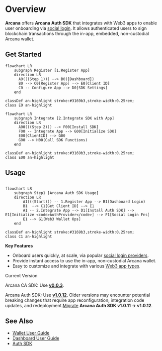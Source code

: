 # Overview

**Arcana** offers **Arcana Auth SDK** that integrates with Web3 apps to enable user onboarding via [social login](../concepts/social-login/). It allows authenticated users to sign blockchain transactions through the in-app, embedded, non-custodial Arcana wallet.

## Get Started

```
flowchart LR
    subgraph Register [1.Register App]
    direction LR
      A0(((Step 1))) --> B0([Dashboard])
      B0 --> C0[Register App] --> E0[Client ID] 
      C0 -- Configure App --> D0[SDK Settings]   
    end

classDef an-highlight stroke:#3169b3,stroke-width:0.25rem;
class E0 an-highlight
```

```
flowchart LR
    subgraph Integrate [2.Integrate SDK with App]
    direction LR
      A00(((Step 2))) --> F00[Install SDK]
      F00 -- Integrate App --> G00[Initialize SDK]
      E00[ClientID] --> G00
      G00 --> H00(Call SDK Functions)
    end

classDef an-highlight stroke:#3169b3,stroke-width:0.25rem;
class E00 an-highlight
```

## Usage

```

flowchart LR 
    subgraph Step1 [Arcana Auth SDK Usage]
    direction LR
        A1(((Start))) -- 1.Register App --> B1(Dashboard Login)
        B1  --> C1[Get Client ID] --> E1
        A1 -- 2.Integrate App --> D1[Install Auth SDK] --> E1[Initialize <code>AuthProvider</code>] --> F1[Social Login Fns]
        E1 --> G1[Web3 Wallet Ops]
    end

classDef an-highlight stroke:#3169b3,stroke-width:0.25rem;
class C1 an-highlight
```

**Key Features**

- Onboard users quickly, at scale, via popular [social login providers](../web3-stack/auth/).
- Provide instant access to use the in-app, non-custodial Arcana wallet.
- Easy to customize and integrate with various [Web3 app types](../auth/sdk-installation/).

Current Version

Arcana CA SDK: Use [**v0.0.3**](https://www.npmjs.com/package/@arcana/ca-sdk).

Arcana Auth SDK: Use [**v1.0.12**](https://www.npmjs.com/package/@arcana/auth). Older versions may encounter potential breaking changes that require app reconfiguration, integration code updates, and redeployment.[Migrate](../migration/main-auth-v1.0.12-migration/) **Arcana Auth SDK v1.0.11 -> v1.0.12**.

## See Also

- [Wallet User Guide](../user-guides/wallet-ui/)
- [Dashboard User Guide](../setup/config-dApp-with-db/)
- [Auth SDK](../concepts/authsdk/)
